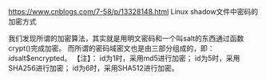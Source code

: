 https://www.cnblogs.com/7-58/p/13328148.html	Linux shadow文件中密码的加密方式


我们发现所谓的加密算法，其实就是用明文密码和一个叫salt的东西通过函数crypt()完成加密。
而所谓的密码域密文也是由三部分组成的，即：$id$salt$encrypted。
【注】： id为1时，采用md5进行加密；
id为5时，采用SHA256进行加密；
id为6时，采用SHA512进行加密。




